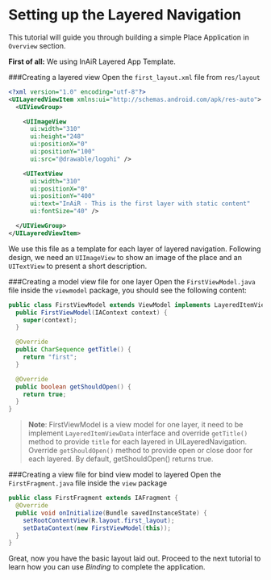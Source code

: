 # Setting up the Layered Navigation

This tutorial will guide you through building a simple Place Application in `Overview` section.

__First of all:__ We using InAiR Layered App Template.

###Creating a layered view
Open the `first_layout.xml` file from `res/layout`

```xml
<?xml version="1.0" encoding="utf-8"?>
<UILayeredViewItem xmlns:ui="http://schemas.android.com/apk/res-auto">
  <UIViewGroup>

    <UIImageView
      ui:width="310"
      ui:height="248"
      ui:positionX="0"
      ui:positionY="100"
      ui:src="@drawable/logohi" />

    <UITextView
      ui:width="310"
      ui:positionX="0"
      ui:positionY="400"
      ui:text="InAiR - This is the first layer with static content"
      ui:fontSize="40" />

  </UIViewGroup>
</UILayeredViewItem>
```

We use this file as a template for each layer of layered navigation. Following design, we need an `UIImageView` to show an image of the place and an `UITextView` to present a short description.

###Creating a model view file for one layer
Open the `FirstViewModel.java` file inside the `viewmodel` package, you should see the following content:

```java
public class FirstViewModel extends ViewModel implements LayeredItemViewData {
  public FirstViewModel(IAContext context) {
    super(context);
  }

  @Override
  public CharSequence getTitle() {
    return "first";
  }

  @Override
  public boolean getShouldOpen() {
    return true;
  }
}
```

> __Note__: FirstViewModel is a view model for one layer, it need to be implement `LayeredItemViewData` interface and override `getTitle()` method to provide `title` for each layered in UILayeredNavigation. Override `getShouldOpen()` method to provide open or close door for each layered. By default, getShouldOpen() returns true.

###Creating a view file for bind view model to layered
Open the `FirstFragment.java` file inside the `view` package

```java
public class FirstFragment extends IAFragment {
  @Override
  public void onInitialize(Bundle savedInstanceState) {
    setRootContentView(R.layout.first_layout);
    setDataContext(new FirstViewModel(this));
  }
}
```
Great, now you have the basic layout laid out. Proceed to the next tutorial to learn how you can use *Binding* to complete the application.